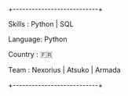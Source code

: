 +---------------------------+

Skills  : Python | SQL

Language: Python

Country : 🇫🇷

Team    : Nexorius | Atsuko | Armada

+---------------------------+

